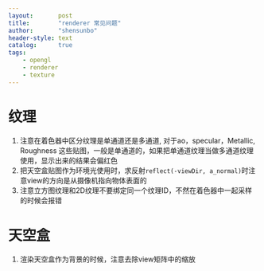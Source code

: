 ```yaml
---
layout:       post
title:        "renderer 常见问题"
author:       "shensunbo"
header-style: text
catalog:      true
tags:
    - opengl
    - renderer
    - texture
---
```


# 纹理
1. 注意在着色器中区分纹理是单通道还是多通道, 对于ao，specular，Metallic, Roughness 这些贴图，一般是单通道的，如果把单通道纹理当做多通道纹理使用，显示出来的结果会偏红色
2. 把天空盒贴图作为环境光使用时，求反射`reflect(-viewDir, a_normal)`时注意view的方向是从摄像机指向物体表面的
3. 注意立方图纹理和2D纹理不要绑定同一个纹理ID，不然在着色器中一起采样的时候会报错

# 天空盒
1. 渲染天空盒作为背景的时候，注意去除view矩阵中的缩放